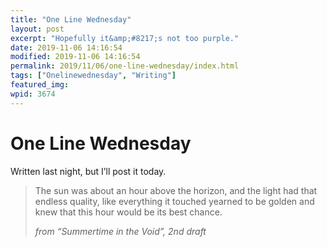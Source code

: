 ```yaml
---
title: "One Line Wednesday"
layout: post
excerpt: "Hopefully it&amp;#8217;s not too purple."
date: 2019-11-06 14:16:54
modified: 2019-11-06 14:16:54
permalink: 2019/11/06/one-line-wednesday/index.html
tags: ["Onelinewednesday", "Writing"]
featured_img: 
wpid: 3674
---
```


# One Line Wednesday

Written last night, but I’ll post it today.

> The sun was about an hour above the horizon, and the light had that endless quality, like everything it touched yearned to be golden and knew that this hour would be its best chance.
> 
> <cite>from “Summertime in the Void”, 2nd draft</cite>